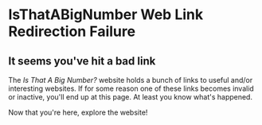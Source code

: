 # IsThatABigNumber Web Link Redirection Failure
## It seems you've hit a bad link
The _Is That A Big Number?_ website holds a bunch of links to useful and/or interesting websites. If for some reason one of these links becomes invalid or inactive, you'll end up at this page. At least you know what's happened.

Now that you're here, explore the website!


